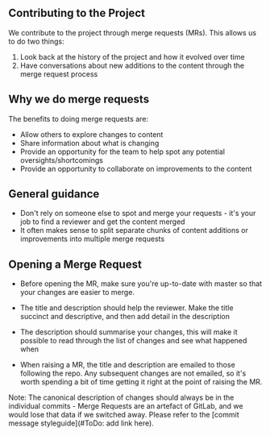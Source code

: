 ## Contributing to the Project

We contribute to the project through merge requests (MRs). This allows us to do two things:

1. Look back at the history of the project and how it evolved over time
1. Have conversations about new additions to the content through the merge request process

## Why we do merge requests

The benefits to doing merge requests are:

* Allow others to explore changes to content
* Share information about what is changing
* Provide an opportunity for the team to help spot any potential oversights/shortcomings
* Provide an opportunity to collaborate on improvements to the content

## General guidance

* Don't rely on someone else to spot and merge your requests - it's your job to find a reviewer and get the content merged
* It often makes sense to split separate chunks of content additions or improvements into multiple merge requests

## Opening a Merge Request

* Before opening the MR, make sure you're up-to-date with master so that your changes are easier to merge.

* The title and description should help the reviewer. Make the title succinct and descriptive, and then add detail in the description
* The description should summarise your changes, this will make it possible to read through the list of changes and see what happened when
* When raising a MR, the title and description are emailed to those following the repo. Any subsequent changes are not emailed, so it's worth spending a bit of time getting it right at the point of raising the MR.

Note: The canonical description of changes should always be in the individual
commits - Merge Requests are an artefact of GitLab, and we would lose that data
if we switched away. Please refer to the [commit message
styleguide](#ToDo: add link here).





